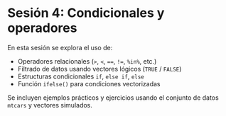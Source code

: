 # Sesión 4: Condicionales y operadores

En esta sesión se explora el uso de:

- Operadores relacionales (`>`, `<`, `==`, `!=`, `%in%`, etc.)
- Filtrado de datos usando vectores lógicos (`TRUE` / `FALSE`)
- Estructuras condicionales `if`, `else if`, `else`
- Función `ifelse()` para condiciones vectorizadas

Se incluyen ejemplos prácticos y ejercicios usando el conjunto de datos `mtcars` y vectores simulados.
